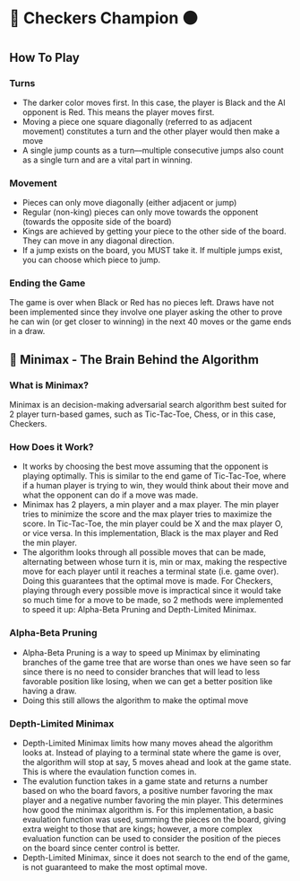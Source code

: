 # 🔴 Checkers Champion ⚫️

## How To Play
### Turns
* The darker color moves first. In this case, the player is Black and the AI opponent is Red.
This means the player moves first.
* Moving a piece one square diagonally (referred to as adjacent movement) constitutes a turn and the other player would then make a move
* A single jump counts as a turn––multiple consecutive jumps also count as a single turn and are a vital part in winning.

### Movement
* Pieces can only move diagonally (either adjacent or jump)
* Regular (non-king) pieces can only move towards the opponent (towards the opposite side of the board)
* Kings are achieved by getting your piece to the other side of the board. They can move in any diagonal direction.
* If a jump exists on the board, you MUST take it. If multiple jumps exist, you can choose which piece to jump.

### Ending the Game
The game is over when Black or Red has no pieces left. Draws have not been implemented since they involve one player asking the other to prove he can win (or get closer to winning) in the next 40 moves or the game ends in a draw.


## 🧠 Minimax - The Brain Behind the Algorithm
### What is Minimax?
Minimax is an decision-making adversarial search algorithm best suited for 2 player turn-based games, such as Tic-Tac-Toe, Chess, or in this case, Checkers.

### How Does it Work?
* It works by choosing the best move assuming that the opponent is playing optimally. This is similar to the end game of Tic-Tac-Toe, where if a human player is trying to win, they would think about their move and what the opponent can do if a move was made.
* Minimax has 2 players, a min player and a max player. The min player tries to minimize the score and the max player tries to maximize the score. In Tic-Tac-Toe, the min player could be X and the max player O, or vice versa. In this implementation, Black is the max player and Red the min player.
* The algorithm looks through all possible moves that can be made, alternating between whose turn it is, min or max, making the respective move for each player until it reaches a terminal state (i.e. game over). Doing this guarantees that the optimal move is made. For Checkers, playing through every possible move is impractical since it would take so much time for a move to be made, so 2 methods were implemented to speed it up: Alpha-Beta Pruning and Depth-Limited Minimax.

### Alpha-Beta Pruning
* Alpha-Beta Pruning is a way to speed up Minimax by eliminating branches of the game tree that are worse than ones we have seen so far since there is no need to consider branches that will lead to less favorable position like losing, when we can get a better position like having a draw.
* Doing this still allows the algorithm to make the optimal move

### Depth-Limited Minimax
* Depth-Limited Minimax limits how many moves ahead the algorithm looks at. Instead of playing to a terminal state where the game is over, the algorithm will stop at say, 5 moves ahead and look at the game state. This is where the evaulation function comes in.
* The evalution function takes in a game state and returns a number based on who the board favors, a positive number favoring the max player and a negative number favoring the min player. This determines how good the minimax algorithm is. For this implementation, a basic evaulation function was used, summing the pieces on the board, giving extra weight to those that are kings; however, a more complex evaluation function can be used to consider the position of the pieces on the board since center control is better.
* Depth-Limited Minimax, since it does not search to the end of the game, is not guaranteed to make the most optimal move. 
